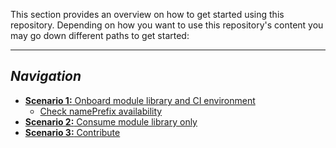 This section provides an overview on how to get started using this repository. Depending on how you want to use this repository's content you may go down different paths to get started:

---

## _Navigation_
- [**Scenario 1:** Onboard module library and CI environment](./Getting%20started%20-%20Scenario%201%20Onboard%20module%20library%20and%20CI%20environment)
  - [Check namePrefix availability](./Getting%20started%20-%20Check%20NamePrefix%20availability)
- [**Scenario 2:** Consume module library only](./Getting%20started%20-%20Scenario%202%20Consume%20library)
- [**Scenario 3:** Contribute](./Getting%20started%20-%20Scenario%203%20Contribute)
